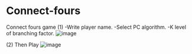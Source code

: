 # Connect-fours
Connect fours game
(1)
-Write player name.
-Select PC algorithm.
-K level of branching factor.
![image](https://user-images.githubusercontent.com/60818439/169526966-fd9be153-5472-44ec-8c41-2ebca0343757.png)

(2) Then Play
![image](https://user-images.githubusercontent.com/60818439/169527416-a9fefbde-1d5d-4c9e-af73-76ecd78b4ef6.png)

